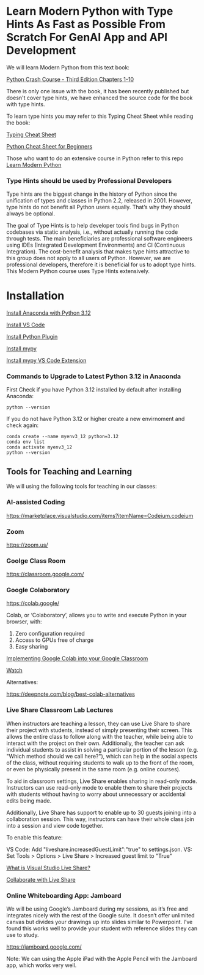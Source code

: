 # Learn Modern Python with Type Hints As Fast as Possible From Scratch For GenAI App and API Development

We will learn Modern Python from this text book: 

[Python Crash Course - Third Edition Chapters 1-10](https://www.amazon.com/Python-Crash-Course-Eric-Matthes/dp/1718502702)

There is only one issue with the book, it has been recently published but doesn't cover type hints, we have enhanced the source code for the book with type hints.

To learn type hints you may refer to this Typing Cheat Sheet while reading the book:

[Typing Cheat Sheet](https://mypy.readthedocs.io/en/stable/cheat_sheet_py3.html)

[Python Cheat Sheet for Beginners](https://www.datacamp.com/cheat-sheet/getting-started-with-python-cheat-sheet)

Those who want to do an extensive course in Python refer to this repo [Learn Modern Python](https://github.com/panaverse/learn-modern-python)



### Type Hints should be used by Professional Developers

Type hints are the biggest change in the history of Python since the unification of types and classes in Python 2.2, released in 2001. However, type hints do not benefit all Python users equally. That’s why they should always be optional.

The goal of Type Hints is to help developer tools find bugs in Python codebases via static analysis, i.e., without actually running the code through tests. The main beneficiaries are professional software engineers using IDEs (Integrated Development Environments) and CI (Continuous Integration). The cost-benefit analysis that makes type hints attractive to this group does not apply to all users of Python. However, we are professional developers, therefore it is beneficial for us to adopt type hints. This Modern Python course uses Type Hints extensively. 


# Installation

[Install Anaconda with Python 3.12](https://www.anaconda.com/download) 

[Install VS Code](https://code.visualstudio.com/)

[Install Python Plugin](https://marketplace.visualstudio.com/items?itemName=ms-python.python)

[Install mypy](https://mypy.readthedocs.io/en/stable/getting_started.html)

[Install mypy VS Code Extension](https://marketplace.visualstudio.com/items?itemName=matangover.mypy)

### Commands to Upgrade to Latest Python 3.12 in Anaconda

First Check if you have Python 3.12 installed by default after installing Anaconda:

    python --version

If you do not have Python 3.12 or higher create a new envirnoment and check again:

    conda create --name myenv3_12 python=3.12
    conda env list
    conda activate myenv3_12
    python --version



## Tools for Teaching and Learning

We will using the following tools for teaching in our classes:

### AI-assisted Coding

https://marketplace.visualstudio.com/items?itemName=Codeium.codeium

### Zoom

https://zoom.us/

### Goolge Class Room

https://classroom.google.com/

### Google Colaboratory

https://colab.google/ 

Colab, or ‘Colaboratory’, allows you to write and execute Python in your browser, with:

1. Zero configuration required
2. Access to GPUs free of charge
3. Easy sharing

[Implementing Google Colab into your Google Classroom](https://katiesylvia.medium.com/implementing-google-colab-into-your-google-classroom-88cf22841176)

[Watch](https://www.youtube.com/watch?v=inN8seMm7UI)

Alternatives:

https://deepnote.com/blog/best-colab-alternatives


### Live Share Classroom Lab Lectures

When instructors are teaching a lesson, they can use Live Share to share their project with students, instead of simply presenting their screen. This allows the entire class to follow along with the teacher, while being able to interact with the project on their own. Additionally, the teacher can ask individual students to assist in solving a particular portion of the lesson (e.g. "Which method should we call here?"), which can help in the social aspects of the class, without requiring students to walk up to the front of the room, or even be physically present in the same room (e.g. online courses).

To aid in classroom settings, Live Share enables sharing in read-only mode. Instructors can use read-only mode to enable them to share their projects with students without having to worry about unnecessary or accidental edits being made.

Additionally, Live Share has support to enable up to 30 guests joining into a collaboration session. This way, instructors can have their whole class join into a session and view code together.

To enable this feature:

VS Code: Add "liveshare.increasedGuestLimit":"true" to settings.json.
VS: Set Tools > Options > Live Share > Increased guest limit to "True"

[What is Visual Studio Live Share?](https://learn.microsoft.com/en-gb/visualstudio/liveshare/)

[Collaborate with Live Share](https://code.visualstudio.com/learn/collaboration/live-share)

### Online Whiteboarding App: Jamboard

We will be using Google’s Jamboard during my sessions, as it’s free and integrates nicely with the rest of the Google suite. It doesn’t offer unlimited canvas but divides your drawings up into slides similar to Powerpoint. I’ve found this works well to provide your student with reference slides they can use to study. 

https://jamboard.google.com/

Note: We can using the Apple iPad with the Apple Pencil with the Jamboard app, which works very well. 

